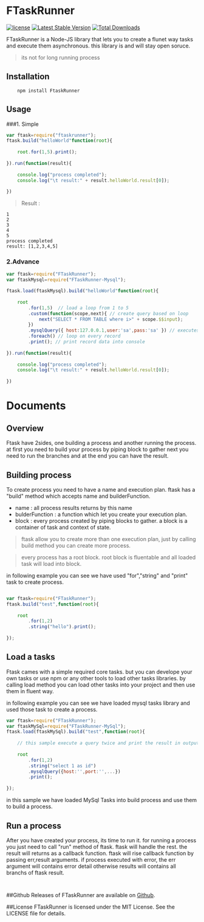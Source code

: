 FTaskRunner
=========== 

[![license](https://img.shields.io/github/license/mashape/apistatus.svg?maxAge=2592000)](https://github.com/javadparvaresh/FTaskRunner/blob/master/LICENSE)
[![Latest Stable Version](http://img.shields.io/github/release/javadparvaresh/FTaskRunner.svg)](https://github.com/javadparvaresh/FTaskRunner)
[![Total Downloads](https://img.shields.io/github/downloads/javadparvaresh/FtaskRunner/total.svg)](https://github.com/javadparvaresh/FTaskRunner)


FTaskRunner is a Node-JS library that lets you to create a flunet way tasks and 
execute them asynchronous. this library is and will stay open soruce.

> its not for long running process


## Installation
```shell
    npm install FtaskRunner
```

## Usage

###1. Simple
  
```javascript
var ftask=require("ftaskrunner");
ftask.build("helloWorld"function(root){
    
    root.for(1,5).print();
    
}).run(function(result){
    
    console.log("process completed");
    console.log("\t result:" + result.helloWorld.result[0]);
    
})
```
> Result :
```shell
1
2
3
4
5
process completed
result: [1,2,3,4,5]
```

### 2.Advance

```javascript
var ftask=require("FTaskRunner");
var ftaskMysql=require("FTaskRunner-Mysql");

ftask.load(ftaskMysql).build("helloWorld"function(root){
    
    root
        .for(1,5)  // load a loop from 1 to 5 
        .custom(function(scope,next){ // create query based on loop
            next("SELECT * FROM TABLE where i>" + scope.$$input);
        })
        .mysqlQuery({ host:127.0.0.1,user:'sa',pass:'sa' }) // executes the query
        .foreach() // loop on every record
        .print(); // print record data into console
    
}).run(function(result){
    
    console.log("process completed");
    console.log("\t result:" + result.helloWorld.result[0]);
    
})
```

# Documents

## Overview

Ftask have 2sides, one building a process and another running the process.
at first you need to build your process by piping block to gather
next you need to run the branches and at the end you can have the result.  

## Building process

To create process you need to have a name and execution plan. ftask has a "build" method which accepts name and builderFunction.
* name : all process results returns by this name
* bulderFunction : a function which let you create your execution plan.
* block : every process created by piping blocks to gather. a block is a container of task and context of state.

> ftask allow you to create more than one execution plan, just by calling build method you can create more process.

> every process has a root block. root block is fluentable and all loaded task will load into block. 

in following example you can see we have used "for","string" and "print" task to create process.

```javascript

var ftask=require("FTaskRunner");
ftask.build("test",function(root){
    
    root
        .for(1,2)
        .string("hello").print();
    
});

``` 

## Load a tasks

Ftask cames with a simple required core tasks. but you can develope your own tasks or use npm or any other tools to load other tasks libraries.
by calling load method you can load other tasks into your project and then use them in fluent way.


in following example you can see we have loaded mysql tasks library and used those task to create a process.

``` javascript
var ftask=require("FTaskRunner");
var ftaskMySql=require("FTaskRunner-MySql");
ftask.load(ftaskMySql).build("test",function(root){
    
    // this sample execute a query twice and print the result in output
    
    root
        .for(1,2)
        .string("select 1 as id")
        .mysqlQuery({host:'',port:'',...})
        .print();
     
});
```

in this sample we have loaded MySql Tasks into build process and use them to build a process.

## Run a process

After you have created your process, its time to run it. for running a process you just 
need to call "run" method of ftask. ftask will handle the rest. the result will returns as a callback function.
ftask will rise callback function by passing err,result arguments. if process executed with error, the err argument will contains error detail otherwise results will contains all branchs of ftask result. 

```javascritp


```


##Github
Releases of FTaskRunner are available on [Github](https://github.com/javadparvaresh/FTaskRunner/releases).

##License
FTaskRunner is licensed under the MIT License. See the LICENSE file for details.

